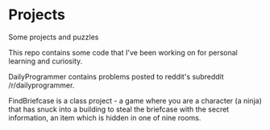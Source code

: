 Projects
========

Some projects and puzzles

This repo contains some code that I've been working on for personal learning and curiosity. 

DailyProgrammer contains problems posted to reddit's subreddit /r/dailyprogrammer.

FindBriefcase is a class project - a game where you are a character (a ninja) that has snuck into a building to steal the briefcase with the secret information, an item which is hidden in one of nine rooms.

